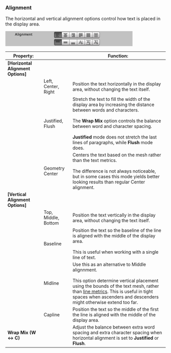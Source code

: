 ### Alignment

The horizontal and vertical alignment options control how text is placed in the display area.

![](images/TMP_Object_Alignment.png)

|Property:||Function:|
|---------|-|---------|
|**[Horizontal Alignment Options]**||
||Left, Center, Right|Position the text horizontally in the display area, without changing the text itself.|
||Justified, Flush|Stretch the text to fill the width of the display area by increasing the distance between words and characters. <br/><br/> The  **Wrap Mix** option controls the balance between word and character spacing. <br/><br/> **Justified** mode does not stretch the last lines of paragraphs, while **Flush** mode does.|
||Geometry Center| Centers the text based on the mesh rather than the text metrics. <br/><br/> The difference is not always noticeable, but in some cases this mode yields better looking results than regular Center alignment.|
|**[Vertical Alignment Options]**|||
||Top, Middle, Bottom| Position the text vertically in the display area, without changing the text itself.|
||Baseline| Position the text so the baseline of the line is aligned with the middle of the display area. <br/><br/> This is useful when working with a single line of text. |
||Midline|  Use this as an alternative to Middle alignnment. <br/><br/> This option determine vertical placement using the bounds of the text mesh, rather than [line metrics](FontAssets.md#LineMetrics). This is useful in tight spaces when ascenders and descenders might otherwise extend too far. |
||Capline| Position the text so the middle of the first the line is aligned with the middle of the display area.|
|**Wrap Mix (W <-> C)**||Adjust the balance between  extra word spacing and extra character spacing when horizontal alignment is set to **Justified** or **Flush**.|